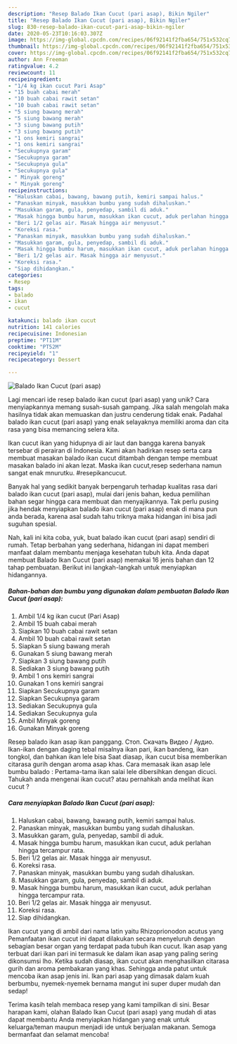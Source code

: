 ```yaml
---
description: "Resep Balado Ikan Cucut (pari asap), Bikin Ngiler"
title: "Resep Balado Ikan Cucut (pari asap), Bikin Ngiler"
slug: 830-resep-balado-ikan-cucut-pari-asap-bikin-ngiler
date: 2020-05-23T10:16:03.307Z
image: https://img-global.cpcdn.com/recipes/06f92141f2fba654/751x532cq70/balado-ikan-cucut-pari-asap-foto-resep-utama.jpg
thumbnail: https://img-global.cpcdn.com/recipes/06f92141f2fba654/751x532cq70/balado-ikan-cucut-pari-asap-foto-resep-utama.jpg
cover: https://img-global.cpcdn.com/recipes/06f92141f2fba654/751x532cq70/balado-ikan-cucut-pari-asap-foto-resep-utama.jpg
author: Ann Freeman
ratingvalue: 4.2
reviewcount: 11
recipeingredient:
- "1/4 kg ikan cucut Pari Asap"
- "15 buah cabai merah"
- "10 buah cabai rawit setan"
- "10 buah cabai rawit setan"
- "5 siung bawang merah"
- "5 siung bawang merah"
- "3 siung bawang putih"
- "3 siung bawang putih"
- "1 ons kemiri sangrai"
- "1 ons kemiri sangrai"
- "Secukupnya garam"
- "Secukupnya garam"
- "Secukupnya gula"
- "Secukupnya gula"
- " Minyak goreng"
- " Minyak goreng"
recipeinstructions:
- "Haluskan cabai, bawang, bawang putih, kemiri sampai halus."
- "Panaskan minyak, masukkan bumbu yang sudah dihaluskan."
- "Masukkan garam, gula, penyedap, sambil di aduk."
- "Masak hingga bumbu harum, masukkan ikan cucut, aduk perlahan hingga tercampur rata."
- "Beri 1/2 gelas air. Masak hingga air menyusut."
- "Koreksi rasa."
- "Panaskan minyak, masukkan bumbu yang sudah dihaluskan."
- "Masukkan garam, gula, penyedap, sambil di aduk."
- "Masak hingga bumbu harum, masukkan ikan cucut, aduk perlahan hingga tercampur rata."
- "Beri 1/2 gelas air. Masak hingga air menyusut."
- "Koreksi rasa."
- "Siap dihidangkan."
categories:
- Resep
tags:
- balado
- ikan
- cucut

katakunci: balado ikan cucut 
nutrition: 141 calories
recipecuisine: Indonesian
preptime: "PT11M"
cooktime: "PT52M"
recipeyield: "1"
recipecategory: Dessert

---
```



![Balado Ikan Cucut (pari asap)](https://img-global.cpcdn.com/recipes/06f92141f2fba654/751x532cq70/balado-ikan-cucut-pari-asap-foto-resep-utama.jpg)

Lagi mencari ide resep balado ikan cucut (pari asap) yang unik? Cara menyiapkannya memang susah-susah gampang. Jika salah mengolah maka hasilnya tidak akan memuaskan dan justru cenderung tidak enak. Padahal balado ikan cucut (pari asap) yang enak selayaknya memiliki aroma dan cita rasa yang bisa memancing selera kita.

Ikan cucut ikan yang hidupnya di air laut dan bangga karena banyak tersebar di perairan di Indonesia. Kami akan hadirkan resep serta cara membuat masakan balado ikan cucut ditambah dengan tempe membuat masakan balado ini akan lezat. Maska ikan cucut,resep sederhana namun sangat enak mnurutku. #resepikancucut.

Banyak hal yang sedikit banyak berpengaruh terhadap kualitas rasa dari balado ikan cucut (pari asap), mulai dari jenis bahan, kedua pemilihan bahan segar hingga cara membuat dan menyajikannya. Tak perlu pusing jika hendak menyiapkan balado ikan cucut (pari asap) enak di mana pun anda berada, karena asal sudah tahu triknya maka hidangan ini bisa jadi suguhan spesial.


Nah, kali ini kita coba, yuk, buat balado ikan cucut (pari asap) sendiri di rumah. Tetap berbahan yang sederhana, hidangan ini dapat memberi manfaat dalam membantu menjaga kesehatan tubuh kita. Anda dapat membuat Balado Ikan Cucut (pari asap) memakai 16 jenis bahan dan 12 tahap pembuatan. Berikut ini langkah-langkah untuk menyiapkan hidangannya.

<!--inarticleads1-->

##### Bahan-bahan dan bumbu yang digunakan dalam pembuatan Balado Ikan Cucut (pari asap):

1. Ambil 1/4 kg ikan cucut (Pari Asap)
1. Ambil 15 buah cabai merah
1. Siapkan 10 buah cabai rawit setan
1. Ambil 10 buah cabai rawit setan
1. Siapkan 5 siung bawang merah
1. Gunakan 5 siung bawang merah
1. Siapkan 3 siung bawang putih
1. Sediakan 3 siung bawang putih
1. Ambil 1 ons kemiri sangrai
1. Gunakan 1 ons kemiri sangrai
1. Siapkan Secukupnya garam
1. Siapkan Secukupnya garam
1. Sediakan Secukupnya gula
1. Sediakan Secukupnya gula
1. Ambil  Minyak goreng
1. Gunakan  Minyak goreng


Resep balado ikan asap ikan panggang. Стоп. Скачать Видео / Аудио. Ikan-ikan dengan daging tebal misalnya ikan pari, ikan bandeng, ikan tongkol, dan bahkan ikan lele bisa Saat diasap, ikan cucut bisa memberikan citarasa gurih dengan aroma asap khas. Cara memasak ikan asap lele bumbu balado : Pertama-tama ikan salai lele dibersihkan dengan dicuci. Tahukah anda mengenai ikan cucut? atau pernahkah anda melihat ikan cucut ? 

<!--inarticleads2-->

##### Cara menyiapkan Balado Ikan Cucut (pari asap):

1. Haluskan cabai, bawang, bawang putih, kemiri sampai halus.
1. Panaskan minyak, masukkan bumbu yang sudah dihaluskan.
1. Masukkan garam, gula, penyedap, sambil di aduk.
1. Masak hingga bumbu harum, masukkan ikan cucut, aduk perlahan hingga tercampur rata.
1. Beri 1/2 gelas air. Masak hingga air menyusut.
1. Koreksi rasa.
1. Panaskan minyak, masukkan bumbu yang sudah dihaluskan.
1. Masukkan garam, gula, penyedap, sambil di aduk.
1. Masak hingga bumbu harum, masukkan ikan cucut, aduk perlahan hingga tercampur rata.
1. Beri 1/2 gelas air. Masak hingga air menyusut.
1. Koreksi rasa.
1. Siap dihidangkan.


Ikan cucut yang di ambil dari nama latin yaitu Rhizoprionodon acutus yang Pemanfaatan ikan cucut ini dapat dilakukan secara menyeluruh dengan sebagian besar organ yang terdapat pada tubuh ikan cucut. Ikan asap yang terbuat dari ikan pari ini termasuk ke dalam ikan asap yang paling sering dikonsumsi lho. Ketika sudah diasap, ikan cucut akan menghasilkan citarasa gurih dan aroma pembakaran yang khas. Sehingga anda patut untuk mencoba ikan asap jenis ini. Ikan pari asap yang dimasak dalam kuah berbumbu, nyemek-nyemek bernama mangut ini super duper mudah dan sedap! 

Terima kasih telah membaca resep yang kami tampilkan di sini. Besar harapan kami, olahan Balado Ikan Cucut (pari asap) yang mudah di atas dapat membantu Anda menyiapkan hidangan yang enak untuk keluarga/teman maupun menjadi ide untuk berjualan makanan. Semoga bermanfaat dan selamat mencoba!
